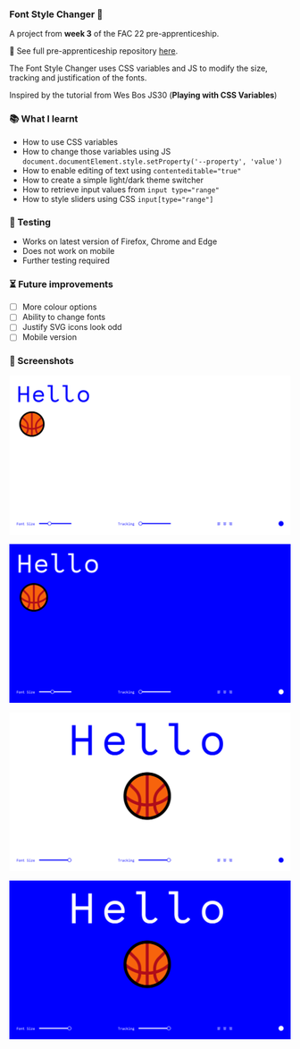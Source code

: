 ### Font Style Changer 🎹

A project from **week 3** of the FAC 22 pre-apprenticeship. 

💾 See full pre-apprenticeship repository [here](https://github.com/cemalokten/fac-pre-apprenticeship). 

The Font Style Changer uses CSS variables and JS to modify the size, tracking and justification of the fonts.

Inspired by the tutorial from Wes Bos JS30 (**Playing with CSS Variables**)

### 📚 What I learnt
- How to use CSS variables
- How to change those variables using JS `document.documentElement.style.setProperty('--property', 'value')`
- How to enable editing of text using `contenteditable="true"`
- How to create a simple light/dark theme switcher
- How to retrieve input values from `input type="range"`
- How to style sliders using CSS `input[type="range"]`

### 🦺 Testing
- Works on latest version of Firefox, Chrome and Edge
- Does not work on mobile
- Further testing required

### ⏳ Future improvements
- [ ] More colour options
- [ ] Ability to change fonts
- [ ] Justify SVG icons look odd
- [ ] Mobile version

### 👀 Screenshots

![Keyboard Glockenspiel](images/font-style-changer-0.png)

![Keyboard Glockenspiel](images/font-style-changer-1.png)

![Keyboard Glockenspiel](images/font-style-changer-2.png)

![Keyboard Glockenspiel](images/font-style-changer-3.png)